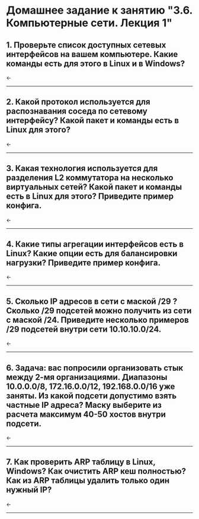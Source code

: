 # Домашнее задание к занятию "3.6. Компьютерные сети. Лекция 1"


## 1. Проверьте список доступных сетевых интерфейсов на вашем компьютере. Какие команды есть для этого в Linux и в Windows?

<-


----
## 2. Какой протокол используется для распознавания соседа по сетевому интерфейсу? Какой пакет и команды есть в Linux для этого?

<-

----
## 3. Какая технология используется для разделения L2 коммутатора на несколько виртуальных сетей? Какой пакет и команды есть в Linux для этого? Приведите пример конфига.


<-


----
## 4. Какие типы агрегации интерфейсов есть в Linux? Какие опции есть для балансировки нагрузки? Приведите пример конфига.
<-

----
## 5. Сколько IP адресов в сети с маской /29 ? Сколько /29 подсетей можно получить из сети с маской /24. Приведите несколько примеров /29 подсетей внутри сети 10.10.10.0/24.
<-

----
## 6. Задача: вас попросили организовать стык между 2-мя организациями. Диапазоны 10.0.0.0/8, 172.16.0.0/12, 192.168.0.0/16 уже заняты. Из какой подсети допустимо взять частные IP адреса? Маску выберите из расчета максимум 40-50 хостов внутри подсети.
<-


----
## 7. Как проверить ARP таблицу в Linux, Windows? Как очистить ARP кеш полностью? Как из ARP таблицы удалить только один нужный IP?
<-

----
